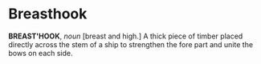 # Breasthook

**BREAST'HOOK**, _noun_ \[breast and high.\] A thick piece of timber placed directly across the stem of a ship to strengthen the fore part and unite the bows on each side.